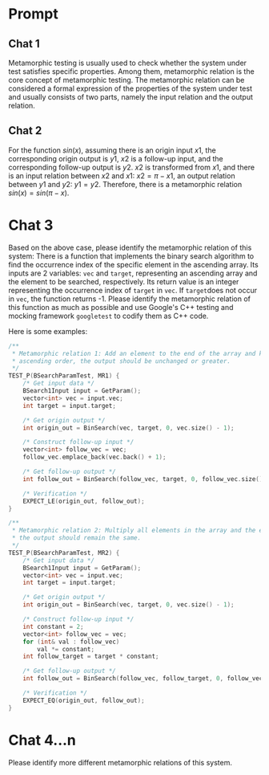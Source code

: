 # Prompt

## Chat 1

Metamorphic testing is usually used to check whether the system under test satisfies specific properties. Among them, metamorphic relation is the core concept of metamorphic testing. The metamorphic relation can be considered a formal expression of the properties of the system under test and usually consists of two parts, namely the input relation and the output relation.

## Chat 2

For the function $sin(x)$, assuming there is an origin input $x1$, the corresponding origin output is $y1$, $x2$ is a follow-up input, and the corresponding follow-up output is $y2$. $x2$ is transformed from $x1$, and there is an input relation between $x2$ and $x1$: $x2=\pi-x1$, an output relation between $y1$ and $y2$: $y1=y2$. Therefore, there is a metamorphic relation $sin(x)=sin(\pi-x)$.

# Chat 3

Based on the above case, please identify the metamorphic relation of this system: There is a function that implements the binary search algorithm to find the occurrence index of the specific element in the ascending array. Its inputs are 2 variables: `vec` and `target`, representing an ascending array and the element to be searched, respectively. Its return value is an integer representing the occurrence index of `target` in `vec`. If `target`does not occur in `vec`, the function returns -1. Please identify the metamorphic relation of this function as much as possible and use Google's C++ testing and mocking framework `googletest` to codify them as C++ code.

Here is some examples:

```C++
/**
 * Metamorphic relation 1: Add an element to the end of the array and keep the array in
 * ascending order, the output should be unchanged or greater.
 */
TEST_P(BSearchParamTest, MR1) {
    /* Get input data */
    BSearch1Input input = GetParam();
    vector<int> vec = input.vec;
    int target = input.target;

    /* Get origin output */
    int origin_out = BinSearch(vec, target, 0, vec.size() - 1);

    /* Construct follow-up input */
    vector<int> follow_vec = vec;
    follow_vec.emplace_back(vec.back() + 1);

    /* Get follow-up output */
    int follow_out = BinSearch(follow_vec, target, 0, follow_vec.size() - 1);

    /* Verification */
    EXPECT_LE(origin_out, follow_out);
}

/**
 * Metamorphic relation 2: Multiply all elements in the array and the element to be located by a constant,
 * the output should remain the same.
 */
TEST_P(BSearchParamTest, MR2) {
    /* Get input data */
    BSearch1Input input = GetParam();
    vector<int> vec = input.vec;
    int target = input.target;

    /* Get origin output */
    int origin_out = BinSearch(vec, target, 0, vec.size() - 1);

    /* Construct follow-up input */
    int constant = 2;
    vector<int> follow_vec = vec;
    for (int& val : follow_vec)
        val *= constant;
    int follow_target = target * constant;

    /* Get follow-up output */
    int follow_out = BinSearch(follow_vec, follow_target, 0, follow_vec.size() - 1);

    /* Verification */
    EXPECT_EQ(origin_out, follow_out);
}
```

# Chat 4...n

Please identify more different metamorphic relations of this system.
